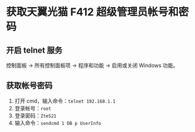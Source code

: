 # 获取天翼光猫 F412 超级管理员帐号和密码

## 开启 telnet 服务

控制面板 -> 所有控制面板项 -> 程序和功能 -> 启用或关闭 Windows 功能。

## 获取帐号密码

1. 打开 cmd，输入命令：`telnet 192.168.1.1`
2. 登录帐号：`root`
3. 登录密码：`Zte521`
4. 输入命令：`sendcmd 1 DB p UserInfo`
